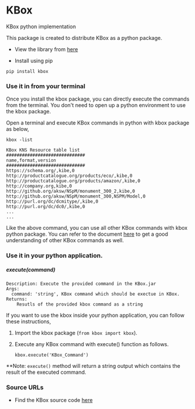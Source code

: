 # KBox
KBox python implementation

This package is created to distribute KBox as a python package.

* View the library from [here](https://pypi.org/project/kbox/)

* Install using pip
```
pip install kbox
```

### Use it in from your terminal
Once you install the kbox package, you can directly execute the commands from the terminal. You don't need to open 
up a python environment to use the kbox package.

Open a terminal and execute KBox commands in python with kbox package as below,

````
kbox -list
````

````
KBox KNS Resource table list
##############################
name,format,version
##############################
https://schema.org/,kibe,0
http://productcatalogue.org/products/eco/,kibe,0
http://productcatalogue.org/products/amazon/,kibe,0
http://company.org,kibe,0
http://github.org/aksw/NSpM/monument_300_2,kibe,0
http://github.org/aksw/NSpM/monument_300,NSPM/Model,0
http://purl.org/dc/dcmitype/,kibe,0
http://purl.org/dc/dc0/,kibe,0
...
...

````

Like the above command, you can use all other KBox commands with kbox python package. You can refer to the document 
[here](https://github.com/AKSW/KBox#how-can-i-execute-kbox-in-command-line) to get a good understanding of other KBox commands as well. 

### Use it in your python application.

##### execute(command)
    Description: Execute the provided command in the KBox.jar
    Args:
      command: 'string', KBox command which should be exectue in KBox.
    Returns:
        Resutls of the provided kbox command as a string

If you want to use the kbox inside your python application, you can follow these instructions,
1. Import the kbox package (`from kbox import kbox`).
2. Execute any KBox command with execute() function as follows.
   
   ```
   kbox.execute('KBox_Command')
   ```

**Note: `execute()` method will return a string output which contains the result of the executed command.
    
### Source URLs
* Find the KBox source code [here](https://github.com/AKSW/KBox)
